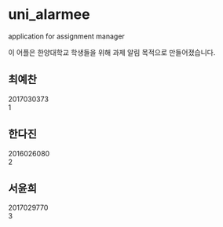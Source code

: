 # uni_alarmee
application for assignment manager

이 어플은 한양대학교 학생들을 위해 과제 알림 목적으로 만들어졌습니다.

## 최예찬  
2017030373  
1  

## 한다진
2016026080  
2  

## 서윤희
2017029770  
3  
